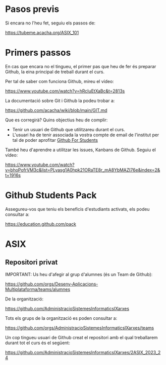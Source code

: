# Pasos previs

Si encara no l'heu fet, seguiu els passos de:

https://tubeme.acacha.org/ASIX_101


# Primers passos

En cas que encara no el tingueu, el primer pas que heu de fer és preparar Github, la eina principal de treball durant el curs.

Per tal de saber com funciona Github, mireu el vídeo:

https://www.youtube.com/watch?v=hRcIuEtXaBc&t=2813s

La documentació sobre Git i Github la podeu trobar a:

https://github.com/acacha/wiki/blob/main/GIT.md

Que es corregirà? Quins objectius heu de complir:

- Tenir un usuari de Github que utilitzareu durant el curs.
- L'usuari ha de tenir associada la vostra compte de email de l'institut per tal de poder aprofitar [Github For Students](https://education.github.com/students)

També heu d'aprendre a utilitzar les issues, Kanbans de Github. Seguiu el vídeo:

https://www.youtube.com/watch?v=bhoPofrVM3c&list=PLyasg1A0hpk21ORaTE8r_mA8YbMAZI76e&index=2&t=1916s

# Github Students Pack

Assegureu-vos que teniu els beneficis d'estudiants activats, els podeu consultar a:

https://education.github.com/pack

# ASIX 

## Repositori privat

IMPORTANT: Us heu d'afegir al grup d'alumnes (és un Team de Github):

https://github.com/orgs/Desenv-Aplicacions-Multiplataforma/teams/alumnes

De la organització:

https://github.com/AdministracioSistemesInformaticsIXarxes

Tots els grups de la organització es poden consultar a:

https://github.com/orgs/AdministracioSistemesInformaticsIXarxes/teams

Un cop tingueu usuari de Github creat el repositori amb el qual treballarem durant tot el curs és el següent:

https://github.com/AdministracioSistemesInformaticsIXarxes/2ASIX_2023_24

